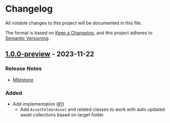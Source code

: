 # Changelog

All notable changes to this project will be documented in this file.

The format is based on [Keep a Changelog](https://keepachangelog.com/en/1.0.0/),
and this project adheres to [Semantic Versioning](https://semver.org/spec/v2.0.0.html).

## [1.0.0-preview](https://github.com/unity-game-framework/ugf-assets/releases/tag/1.0.0-preview) - 2023-11-22  

### Release Notes

- [Milestone](https://github.com/unity-game-framework/ugf-assets/milestone/1?closed=1)  
    

### Added

- Add implementation ([#1](https://github.com/unity-game-framework/ugf-assets/issues/1))  
    - Add `AssetFolderAsset` and related classes to work with auto updated asset collections based on target folder.


